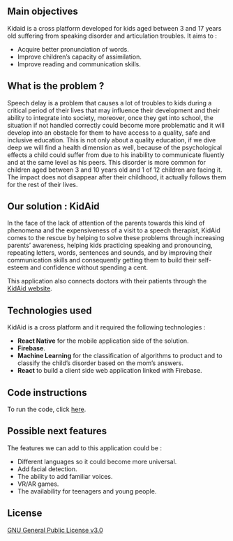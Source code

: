 Main objectives
---------------
Kidaid is a cross platform developed for kids aged between 3 and 17 years old suffering from speaking disorder and articulation troubles. It aims to :  

- Acquire better pronunciation of words.
- Improve children’s capacity of assimilation.
- Improve reading and communication skills.  

What is the problem ?
---------------------
Speech delay is a problem that causes a lot of troubles to kids during a critical period of their lives that may influence their development and their ability to integrate into society, moreover, once they get into school, the situation if not handled correctly could become more problematic and it will develop into an obstacle for them to have access to a quality, safe and inclusive education.
This is not only about a quality education, if we dive deep we will find a health dimension as well, because of the psychological effects a child could suffer from due to his inability to communicate fluently and at the same level as his peers.
This disorder is more common for children aged between 3 and 10 years old and 1 of 12 children are facing it. The impact does not disappear after their childhood, it actually follows them for the rest of their lives.   

Our solution : KidAid
-----------------------
In the face of the lack of attention of the parents towards this kind of phenomena and the expensiveness of a visit to a speech therapist, KidAid comes to the rescue by helping to solve these problems through increasing parents’ awareness, helping kids practicing speaking and pronouncing, repeating letters, words, sentences and sounds, and by improving their communication skills and consequently getting them to build their self-esteem and confidence without spending a cent.  

This application also connects doctors with their patients through the [KidAid website](https://github.com/DSC-ENSB/KidAid-web).

Technologies used
------------------
KidAid is a cross platform and it required the following technologies :  
- **React Native** for the mobile application side of the solution.  
- **Firebase**.  
- **Machine Learning** for the classification of algorithms to product and to classify the child’s disorder based on the mom’s answers.
- **React** to build a client side web application linked with Firebase.  

Code instructions
------------------
To run the code, click [here](https://github.com/DSC-ENSB/KidAid/blob/main/install.md).

Possible next features
----------------------
The features we can add to this application could be :  
- Different languages so it could become more universal.
- Add facial detection.  
- The ability to add familiar voices.  
- VR/AR games.
- The availability for teenagers and young people.  

License
--------
[GNU General Public License v3.0](https://choosealicense.com/licenses/gpl-3.0/#)

